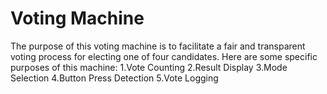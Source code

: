 # Voting Machine
The purpose of this voting machine is to facilitate a fair and transparent voting process for electing one of four candidates. Here are some specific purposes of this machine:
1.Vote Counting
2.Result Display
3.Mode Selection
4.Button Press Detection
5.Vote Logging
